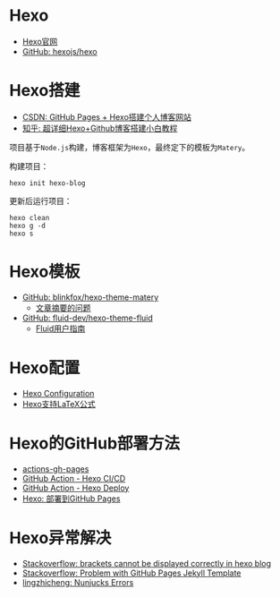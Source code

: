 # Hexo

- [Hexo官网](https://hexo.io/zh-cn/)
- [GitHub: hexojs/hexo](https://github.com/hexojs/hexo)

# Hexo搭建

- [CSDN: GitHub Pages + Hexo搭建个人博客网站](https://blog.csdn.net/yaorongke/article/details/119089190)
- [知乎: 超详细Hexo+Github博客搭建小白教程](https://zhuanlan.zhihu.com/p/35668237)

项目基于`Node.js`构建，博客框架为`Hexo`，最终定下的模板为`Matery`。

构建项目：
```shell
hexo init hexo-blog
```

更新后运行项目：
```shell
hexo clean
hexo g -d
hexo s
```

# Hexo模板

- [GitHub: blinkfox/hexo-theme-matery](https://github.com/blinkfox/hexo-theme-matery)
    - [文章摘要的问题](https://github.com/blinkfox/hexo-theme-matery/issues/99)
- [GitHub: fluid-dev/hexo-theme-fluid](https://github.com/fluid-dev/hexo-theme-fluid)
    - [Fluid用户指南](https://hexo.fluid-dev.com/docs/guide)

# Hexo配置

- [Hexo Configuration](https://hexo.io/zh-cn/docs/configuration.html)
- [Hexo支持LaTeX公式](https://blog.xiangfa.org/2020/09/let-hexo-support-latex-formulas/)

# Hexo的GitHub部署方法

- [actions-gh-pages](https://github.com/peaceiris/actions-gh-pages)
- [GitHub Action - Hexo CI/CD](https://github.com/marketplace/actions/hexo-action)
- [GitHub Action - Hexo Deploy](https://github.com/marketplace/actions/hexo-deploy)
- [Hexo: 部署到GitHub Pages](https://hexo.io/docs/github-pages.html)

# Hexo异常解决

- [Stackoverflow: brackets cannot be displayed correctly in hexo blog](https://stackoverflow.com/questions/63476271/brackets-cannot-be-displayed-correctly-in-hexo-blog)
- [Stackoverflow: Problem with GitHub Pages Jekyll Template](https://stackoverflow.com/questions/75212400/problem-with-github-pages-jekyll-template)
- [lingzhicheng: Nunjucks Errors](https://www.lingzhicheng.cn/2021/08/26/NunjucksErrors/)
